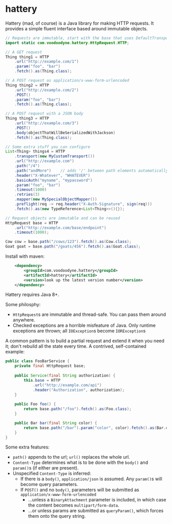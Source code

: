# hattery

Hattery (mad, of course) is a Java library for making HTTP requests. It provides a simple fluent interface based around immutable objects.
 
```java
// Requests are immutable, start with the base that uses DefaultTransport
import static com.voodoodyne.hattery.HttpRequest.HTTP;

// A GET request
Thing thing1 = HTTP
    .url("http://example.com/1")
    .param("foo", "bar")
    .fetch().as(Thing.class);

// A POST request as application/x-www-form-urlencoded 
Thing thing2 = HTTP
    .url("http://example.com/2")
    .POST()
    .param("foo", "bar")
    .fetch().as(Thing.class);

// A POST request with a JSON body
Thing thing3 = HTTP
    .url("http://example.com/3")
    .POST()
    .body(objectThatWillBeSerializedWithJackson)
    .fetch().as(Thing.class);

// Some extra stuff you can configure
List<Thing> things4 = HTTP
    .transport(new MyCustomTransport())
    .url("http://example.com")
    .path("/4")
    .path("andMore")	// adds '/' between path elements automatically
    .header("X-Whatever", "WHATEVER")
    .basicAuth("myname", "mypassword")
    .param("foo", "bar")
    .timeout(1000)
    .retries(3)
    .mapper(new MySpecialObjectMapper())
    .preflight(req -> req.header("X-Auth-Signature", sign(req)))
    .fetch().as(new TypeReference<List<Thing>>(){});

// Request objects are immutable and can be reused
HttpRequest base = HTTP
    .url("http://example.com/base/endpoint")
    .timeout(1000);

Cow cow = base.path("/cows/123").fetch().as(Cow.class);
Goat goat = base.path("/goats/456").fetch().as(Goat.class);
```

Install with maven:

```xml
	<dependency>
		<groupId>com.voodoodyne.hattery</groupId>
		<artifactId>hattery</artifactId>
		<version>look up the latest version number</version>
	</dependency>
```

Hattery requires Java 8+.

Some philosphy:

 * `HttpRequest`s are immutable and thread-safe. You can pass them around anywhere. 
 * Checked exceptions are a horrible misfeature of Java. Only runtime exceptions are thrown; all `IOException`s become `IORException`s
 
A common pattern is to build a partial request and extend it when you need it; don't rebuild all the state every time. A contrived, self-contained example:

```java
public class FooBarService {
	private final HttpRequest base;
	
	public Service(final String authorization) {
		this.base = HTTP
			.url("http://example.com/api")
			.header("Authorization", authorization);
	}
	
	public Foo foo() {
		return base.path("/foo").fetch().as(Foo.class);
	}

	public Bar bar(final String color) {
		return base.path("/bar").param("color", color).fetch().as(Bar.class);
	}
} 
```
 
Some extra features:

 * `path()` appends to the url; `url()` replaces the whole url.
 * `Content-Type` determines what is to be done with the `body()` and `param()`s (if either are present).
 * Unspecified `Content-Type` is inferred:
   * If there is a `body()`, `application/json` is assumed. Any `param()`s will become query parameters.
   * If `POST()` and no `body()`, parameters will be submitted as `application/x-www-form-urlencoded`
     * ...unless a `BinaryAttachment` parameter is included, in which case the content becomes `multipart/form-data`.
     * ...or unless params are submitted as `queryParam()`, which forces them onto the query string.
 